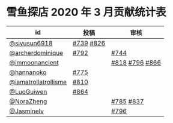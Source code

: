 # 雪鱼探店 2020 年 3 月贡献统计表

| id | 投稿 | 审核 |
| -- | --- | --- |
| [@siyusun6918](https://github.com/siyusun6918) | [#739](https://github.com/immoonancient/YTSubtitles/issues/739) [#826](https://github.com/immoonancient/YTSubtitles/issues/826) | |
| [@archerdominique](https://github.com/archerdominique) | [#792](https://github.com/immoonancient/YTSubtitles/issues/792) | [#744](https://github.com/immoonancient/YTSubtitles/issues/744) |
| [@immoonancient](https://github.com/immoonancient) | | [#818](https://github.com/immoonancient/YTSubtitles/issues/818) [#796](https://github.com/immoonancient/YTSubtitles/issues/796) [#866](https://github.com/immoonancient/YTSubtitles/issues/866) |
| [@hannanoko](https://github.com/hannanoko) | [#775](https://github.com/immoonancient/YTSubtitles/issues/775) | |
| [@iamatrollatrollisme](https://github.com/iamatrollatrollisme) | [#810](https://github.com/immoonancient/YTSubtitles/issues/810) | |
| [@LuoGuiwen](https://github.com/LuoGuiwen) | [#864](https://github.com/immoonancient/YTSubtitles/issues/864) | |
| [@NoraZheng](https://github.com/NoraZheng) | | [#785](https://github.com/immoonancient/YTSubtitles/issues/785) [#837](https://github.com/immoonancient/YTSubtitles/issues/837) |
| [@Jasminelv](https://github.com/Jasminelv) | | [#796](https://github.com/immoonancient/YTSubtitles/issues/796) |
